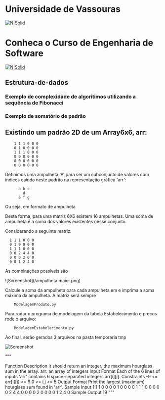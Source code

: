# Universidade de Vassouras


[![N|Solid](https://universidadedevassouras.edu.br/wp-content/uploads/2022/03/campus_marica.png)](https://universidadedevassouras.edu.br/campus-marica/)
# Conheca o Curso de Engenharia de Software 
[![N|Solid](https://universidadedevassouras.edu.br/wp-content/uploads/2021/12/Simbolo_Engenharia_de_Software.jpg)](https://universidadedevassouras.edu.br/graduacao-marica/engenharia-de-software/)

## Estrutura-de-dados



### Exemplo de complexidade de algoritimos utilizando a sequência de Fibonacci



### Exemplo de somatório de padrão



## Existindo um padrão 2D de um Array6x6, arr:

        1 1 1 0 0 0
        0 1 0 0 0 0
        1 1 1 0 0 0
        0 0 0 0 0 0
        0 0 0 0 0 0
        0 0 0 0 0 0


Definimos uma ampulheta 'A' para ser um subconjunto de valores com índices
caindo neste padrão na representação gráfica 'arr':

          a b c
            d
          e f g

Ou seja, em formato de ampulheta      

Desta forma, para uma matriz 6X6 existem 16 ampulhetas. Uma soma de ampulheta é a soma dos valores existentes nesse conjunto. 

Considerando a seguinte matriz:

      1 1 1 0 0 0
      0 1 0 0 0 0
      1 1 1 0 0 0
      0 0 2 4 4 0
      0 0 0 2 0 0
      0 0 1 2 4 0

As combinações possíveis são

![Screenshot](/ampulheta maior.png) 

Calcule a soma da ampulheta para cada ampulheta em e imprima a soma máxima da ampulheta. A matriz será sempre

        ModelagemProduto.py



Para rodar o programa de modelagem da tabela Estabelecimento e precos rode o arquivo:

        ModelagemEstabelecimento.py

Ao final, serão gerados 3 arquivos na pasta temporaria tmp

![Screenshot](/venv/img/estabelecimentos.png) 



"""







Function Description
It should return an integer, the maximum hourglass sum in the array.
arr: an array of integers
Input Format
Each of the 6 lines of inputs 'arr' contains 6 space-separated integers arr[i][j].
Constraints
-9 <= arr[i][j] <= 9
0 <= i,j <= 5
Output Format
Print the largest (maximum) hourglass sum found in 'arr'.
Sample Input
1 1 1 0 0 0
0 1 0 0 0 0
1 1 1 0 0 0
0 0 2 4 4 0
0 0 0 2 0 0
0 0 1 2 4 0
Sample Output
19
"""
